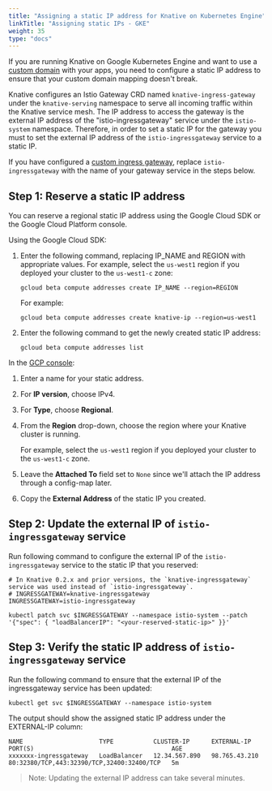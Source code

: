```yaml
---
title: "Assigning a static IP address for Knative on Kubernetes Engine"
linkTitle: "Assigning static IPs - GKE"
weight: 35
type: "docs"
---
```


If you are running Knative on Google Kubernetes Engine and want to use a
[custom domain](./using-a-custom-domain.md) with your apps, you need to
configure a static IP address to ensure that your custom domain mapping doesn't
break.

Knative configures an Istio Gateway CRD named `knative-ingress-gateway` under
the `knative-serving` namespace to serve all incoming traffic within the Knative
service mesh. The IP address to access the gateway is the external IP address of
the "istio-ingressgateway" service under the `istio-system` namespace.
Therefore, in order to set a static IP for the gateway you must to set the
external IP address of the `istio-ingressgateway` service to a static IP.

If you have configured a
[custom ingress gateway](./setting-up-custom-ingress-gateway.md), replace
`istio-ingressgateway` with the name of your gateway service in the steps below.

## Step 1: Reserve a static IP address

You can reserve a regional static IP address using the Google Cloud SDK or the
Google Cloud Platform console.

Using the Google Cloud SDK:

1.  Enter the following command, replacing IP_NAME and REGION with appropriate
    values. For example, select the `us-west1` region if you deployed your
    cluster to the `us-west1-c` zone:

    ```shell
    gcloud beta compute addresses create IP_NAME --region=REGION
    ```

    For example:

    ```shell
    gcloud beta compute addresses create knative-ip --region=us-west1
    ```

1.  Enter the following command to get the newly created static IP address:
    ```shell
    gcloud beta compute addresses list
    ```

In the
[GCP console](https://console.cloud.google.com/networking/addresses/add?_ga=2.97521754.-475089713.1523374982):

1.  Enter a name for your static address.
1.  For **IP version**, choose IPv4.
1.  For **Type**, choose **Regional**.
1.  From the **Region** drop-down, choose the region where your Knative cluster
    is running.

    For example, select the `us-west1` region if you deployed your cluster to
    the `us-west1-c` zone.

1.  Leave the **Attached To** field set to `None` since we'll attach the IP
    address through a config-map later.
1.  Copy the **External Address** of the static IP you created.

## Step 2: Update the external IP of `istio-ingressgateway` service

Run following command to configure the external IP of the `istio-ingressgateway`
service to the static IP that you reserved:

```shell
# In Knative 0.2.x and prior versions, the `knative-ingressgateway` service was used instead of `istio-ingressgateway`.
# INGRESSGATEWAY=knative-ingressgateway
INGRESSGATEWAY=istio-ingressgateway

kubectl patch svc $INGRESSGATEWAY --namespace istio-system --patch '{"spec": { "loadBalancerIP": "<your-reserved-static-ip>" }}'
```

## Step 3: Verify the static IP address of `istio-ingressgateway` service

Run the following command to ensure that the external IP of the ingressgateway
service has been updated:

```shell
kubectl get svc $INGRESSGATEWAY --namespace istio-system
```

The output should show the assigned static IP address under the EXTERNAL-IP
column:

```
NAME                     TYPE           CLUSTER-IP      EXTERNAL-IP     PORT(S)                                      AGE
xxxxxxx-ingressgateway   LoadBalancer   12.34.567.890   98.765.43.210   80:32380/TCP,443:32390/TCP,32400:32400/TCP   5m
```

> Note: Updating the external IP address can take several minutes.


